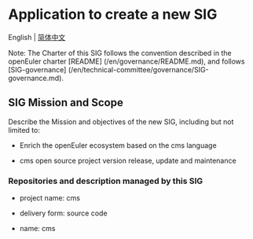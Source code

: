 
# Application to create a new SIG
English | [简体中文](./sig-cms_cn.md)


Note: The Charter of this SIG follows the convention described in the openEuler charter [README] (/en/governance/README.md), and follows [SIG-governance] (/en/technical-committee/governance/SIG-governance.md).

## SIG Mission and Scope

Describe the Mission and objectives of the new SIG, including but not limited to:

 - Enrich the openEuler ecosystem based on the cms language

 - cms open source project version release, update and maintenance


### Repositories and description managed by this SIG

- project name: cms

- delivery form: source code

- name: cms
 
